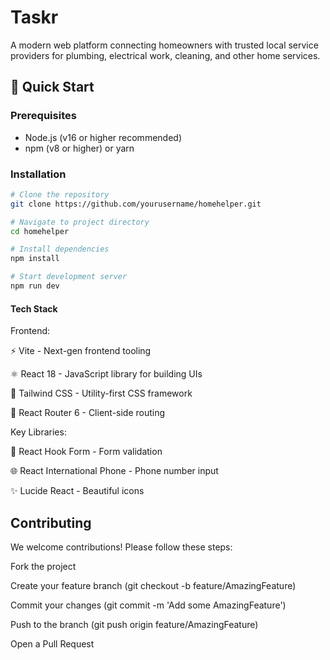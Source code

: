 
# Taskr


A modern web platform connecting homeowners with trusted local service providers for plumbing, electrical work, cleaning, and other home services.






## 🚀 Quick Start

### Prerequisites
- Node.js (v16 or higher recommended)
- npm (v8 or higher) or yarn




### Installation
```bash
# Clone the repository
git clone https://github.com/yourusername/homehelper.git

# Navigate to project directory
cd homehelper

# Install dependencies
npm install

# Start development server
npm run dev

```

#### Tech Stack

 
Frontend:

⚡ Vite - Next-gen frontend tooling

⚛️ React 18 - JavaScript library for building UIs

🎨 Tailwind CSS - Utility-first CSS framework

🔄 React Router 6 - Client-side routing

Key Libraries:

📝 React Hook Form - Form validation

🌐 React International Phone - Phone number input

✨ Lucide React - Beautiful icons


## Contributing

We welcome contributions! Please follow these steps:

Fork the project

Create your feature branch (git checkout -b feature/AmazingFeature)

Commit your changes (git commit -m 'Add some AmazingFeature')

Push to the branch (git push origin feature/AmazingFeature)

Open a Pull Request




